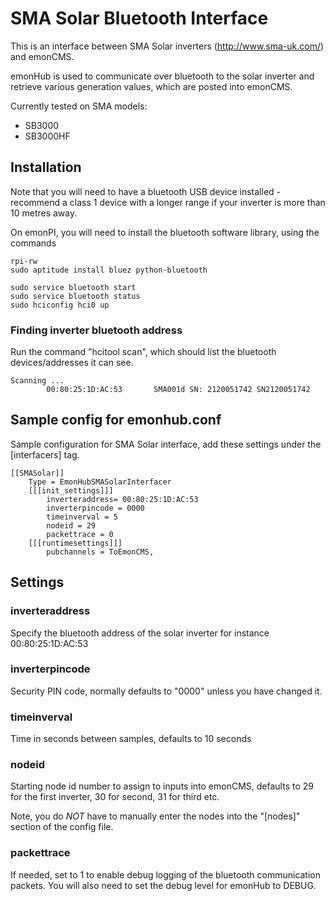 # SMA Solar Bluetooth Interface #

This is an interface between SMA Solar inverters (http://www.sma-uk.com/) and emonCMS.

emonHub is used to communicate over bluetooth to the solar inverter and retrieve various generation values, which are posted into emonCMS.

Currently tested on SMA models:

* SB3000
* SB3000HF


## Installation ##

Note that you will need to have a bluetooth USB device installed - recommend a class 1 device with a longer range if your inverter is more than 10 metres away.

On emonPI, you will need to install the bluetooth software library, using the commands

```
rpi-rw
sudo aptitude install bluez python-bluetooth

sudo service bluetooth start
sudo service bluetooth status
sudo hciconfig hci0 up
```


### Finding inverter bluetooth address ###

Run the command "hcitool scan", which should list the bluetooth devices/addresses it can see.

```text
Scanning ...
        00:80:25:1D:AC:53       SMA001d SN: 2120051742 SN2120051742
```

## Sample config for emonhub.conf ##

Sample configuration for SMA Solar interface, add these settings under the [interfacers] tag.

```text
[[SMASolar]]
    Type = EmonHubSMASolarInterfacer
    [[[init_settings]]]
        inverteraddress= 00:80:25:1D:AC:53
        inverterpincode = 0000
        timeinverval = 5
        nodeid = 29
        packettrace = 0
    [[[runtimesettings]]]
        pubchannels = ToEmonCMS,
```

## Settings ##

### inverteraddress ###

Specify the bluetooth address of the solar inverter for instance 00:80:25:1D:AC:53

### inverterpincode ###

Security PIN code, normally defaults to "0000" unless you have changed it.

### timeinverval ###

Time in seconds between samples, defaults to 10 seconds

### nodeid ###

Starting node id number to assign to inputs into emonCMS, defaults to 29 for the first inverter, 30 for second, 31 for third etc.

Note, you do *NOT* have to manually enter the nodes into the "[nodes]" section of the config file.

### packettrace ###

If needed, set to 1 to enable debug logging of the bluetooth communication packets.  You will also need to set the debug level for emonHub to DEBUG.
